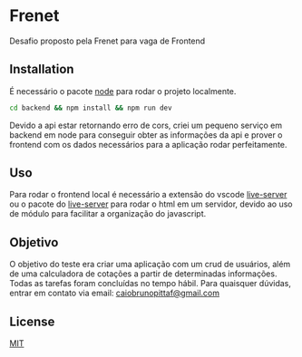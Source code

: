 # Frenet

Desafio proposto pela Frenet para vaga de Frontend

## Installation

É necessário o pacote [node](https://nodejs.org/en) para rodar o projeto localmente.

```bash
cd backend && npm install && npm run dev
```

Devido a api estar retornando erro de cors, criei um pequeno serviço em backend em node para conseguir obter as informações da api e prover o frontend com os dados necessários para a aplicação rodar perfeitamente.

## Uso

Para rodar o frontend local é necessário a extensão do vscode [live-server](https://marketplace.visualstudio.com/items?itemName=ritwickdey.LiveServer) ou o pacote do [live-server](https://www.npmjs.com/package/live-server) para rodar o html em um servidor, devido ao uso de módulo para facilitar a organização do javascript.

## Objetivo

O objetivo do teste era criar uma aplicação com um crud de usuários, além de uma calculadora de cotações a partir de determinadas informações. Todas as tarefas foram concluídas no tempo hábil. Para quaisquer dúvidas, entrar em contato via email: caiobrunopittaf@gmail.com

## License

[MIT](https://choosealicense.com/licenses/mit/)
